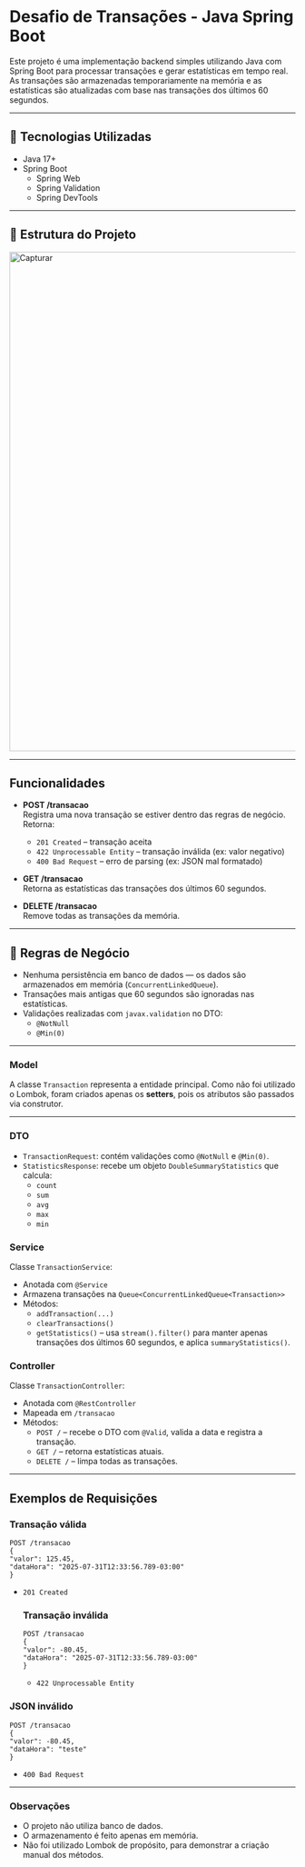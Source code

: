# Desafio de Transações - Java Spring Boot

Este projeto é uma implementação backend simples utilizando Java com Spring Boot para processar transações e gerar estatísticas em tempo real. As transações são armazenadas temporariamente na memória e as estatísticas são atualizadas com base nas transações dos últimos 60 segundos.

---

## 🔧 Tecnologias Utilizadas

- Java 17+
- Spring Boot
  - Spring Web
  - Spring Validation
  - Spring DevTools

---

## 📁 Estrutura do Projeto
<img width="626" height="879" alt="Capturar" src="https://github.com/user-attachments/assets/9086df02-b1e8-47db-9695-5e6b7cfb9158" />

---

## Funcionalidades

- **POST /transacao**  
  Registra uma nova transação se estiver dentro das regras de negócio.  
  Retorna:
  - `201 Created` – transação aceita
  - `422 Unprocessable Entity` – transação inválida (ex: valor negativo)
  - `400 Bad Request` – erro de parsing (ex: JSON mal formatado)

- **GET /transacao**  
  Retorna as estatísticas das transações dos últimos 60 segundos.

- **DELETE /transacao**  
  Remove todas as transações da memória.

---

## 🧠 Regras de Negócio

- Nenhuma persistência em banco de dados — os dados são armazenados em memória (`ConcurrentLinkedQueue`).
- Transações mais antigas que 60 segundos são ignoradas nas estatísticas.
- Validações realizadas com `javax.validation` no DTO:
  - `@NotNull`
  - `@Min(0)`

---

### Model

A classe `Transaction` representa a entidade principal. Como não foi utilizado o Lombok, foram criados apenas os **setters**, pois os atributos são passados via construtor.

---

### DTO

- `TransactionRequest`: contém validações como `@NotNull` e `@Min(0)`.
- `StatisticsResponse`: recebe um objeto `DoubleSummaryStatistics` que calcula:
  - `count`
  - `sum`
  - `avg`
  - `max`
  - `min`

### Service

Classe `TransactionService`:
- Anotada com `@Service`
- Armazena transações na `Queue<ConcurrentLinkedQueue<Transaction>>`
- Métodos:
  - `addTransaction(...)`
  - `clearTransactions()`
  - `getStatistics()` – usa `stream().filter()` para manter apenas transações dos últimos 60 segundos, e aplica `summaryStatistics()`.

### Controller

Classe `TransactionController`:
- Anotada com `@RestController`
- Mapeada em `/transacao`
- Métodos:
  - `POST /` – recebe o DTO com `@Valid`, valida a data e registra a transação.
  - `GET /` – retorna estatísticas atuais.
  - `DELETE /` – limpa todas as transações.

---

## Exemplos de Requisições
### Transação válida

    POST /transacao
    {
    "valor": 125.45,
    "dataHora": "2025-07-31T12:33:56.789-03:00"
    }
- `201 Created`
  
  ### Transação inválida

      POST /transacao
      {
      "valor": -80.45,
      "dataHora": "2025-07-31T12:33:56.789-03:00"
      }
  - `422 Unprocessable Entity`

 ### JSON inválido
    POST /transacao
    {
    "valor": -80.45,
    "dataHora": "teste"
    }
  - `400 Bad Request`
  
---

### Observações 
- O projeto não utiliza banco de dados.
- O armazenamento é feito apenas em memória.
- Não foi utilizado Lombok de propósito, para demonstrar a criação manual dos métodos.




